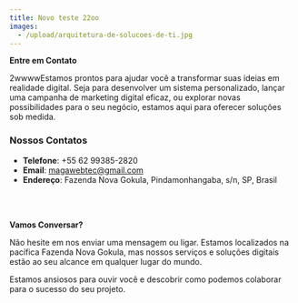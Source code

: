 ```yaml
---
title: Novo teste 22oo
images:
  - /upload/arquitetura-de-solucoes-de-ti.jpg
---
```

**Entre em Contato**  
 
2wwwwEstamos prontos para ajudar você a transformar suas ideias em realidade digital. Seja para desenvolver um sistema personalizado, lançar uma campanha de marketing digital eficaz, ou explorar novas possibilidades para o seu negócio, estamos aqui para oferecer soluções sob medida.

### **Nossos Contatos**

- **Telefone**: +55 62 99385-2820  
- **Email**: [magawebtec@gmail.com](mailto:magawebtec@gmail.com)  
- **Endereço**: Fazenda Nova Gokula, Pindamonhangaba, s/n, SP, Brasil   
<br/>
<br/>

**Vamos Conversar?**
  
Não hesite em nos enviar uma mensagem ou ligar. Estamos localizados na pacífica Fazenda Nova Gokula, mas nossos serviços e soluções digitais estão ao seu alcance em qualquer lugar do mundo.

Estamos ansiosos para ouvir você e descobrir como podemos colaborar para o sucesso do seu projeto.